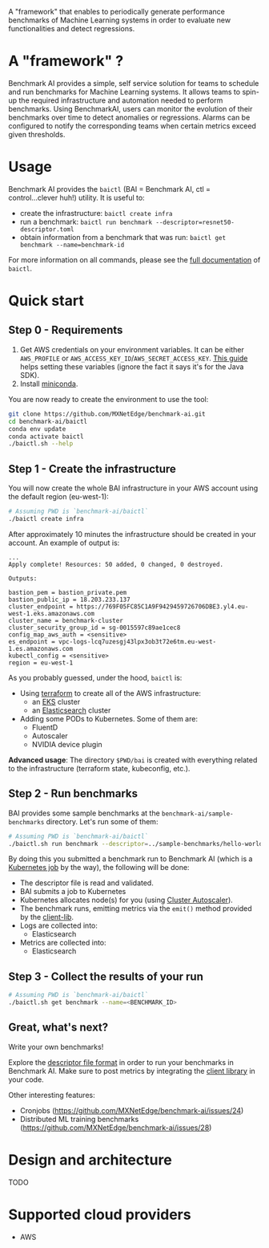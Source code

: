 A "framework" that enables to periodically generate performance benchmarks of Machine Learning systems in order to evaluate new functionalities and detect regressions.

# A "framework" ?

Benchmark AI provides a simple, self service solution for teams to schedule and run benchmarks for Machine Learning systems.
It allows teams to spin-up the required infrastructure and automation needed to perform benchmarks. Using BenchmarkAI,
users can monitor the evolution of their benchmarks over time to detect anomalies or regressions. Alarms can be
configured to notify the corresponding teams when certain metrics exceed given thresholds. 

# Usage

Benchmark AI provides the `baictl` (BAI = Benchmark AI, ctl = control...clever huh!) utility.
It is useful to:

- create the infrastructure: `baictl create infra`
- run a benchmark: `baictl run benchmark --descriptor=resnet50-descriptor.toml`
- obtain information from a benchmark that was run: `baictl get benchmark --name=benchmark-id`

For more information on all commands, please see the [full documentation]() of `baictl`.  


# Quick start

## Step 0 - Requirements

1. Get AWS credentials on your environment variables.
   It can be either `AWS_PROFILE` or `AWS_ACCESS_KEY_ID`/`AWS_SECRET_ACCESS_KEY`.
   [This guide](https://docs.aws.amazon.com/sdk-for-java/v1/developer-guide/setup-credentials.html) helps setting these
   variables (ignore the fact it says it's for the Java SDK).
1. Install [miniconda](https://docs.conda.io/en/latest/miniconda.html).
   

You are now ready to create the environment to use the tool:

```bash
git clone https://github.com/MXNetEdge/benchmark-ai.git
cd benchmark-ai/baictl
conda env update
conda activate baictl
./baictl.sh --help
``` 

## Step 1 - Create the infrastructure

You will now create the whole BAI infrastructure in your AWS account using the default region (eu-west-1):

```bash
# Assuming PWD is `benchmark-ai/baictl`
./baictl create infra
```

After approximately 10 minutes the infrastructure should be created in your account. An example of output is:

```
...
Apply complete! Resources: 50 added, 0 changed, 0 destroyed.

Outputs:

bastion_pem = bastion_private.pem
bastion_public_ip = 18.203.233.137
cluster_endpoint = https://769F05FC85C1A9F9429459726706DBE3.yl4.eu-west-1.eks.amazonaws.com
cluster_name = benchmark-cluster
cluster_security_group_id = sg-0015597c89ae1cec8
config_map_aws_auth = <sensitive>
es_endpoint = vpc-logs-lcq7uzesgj43lpx3ob3t72e6tm.eu-west-1.es.amazonaws.com
kubectl_config = <sensitive>
region = eu-west-1

```

As you probably guessed, under the hood, `baictl` is:

- Using [terraform](https://www.terraform.io/) to create all of the AWS infrastructure:
    - an [EKS](https://aws.amazon.com/eks) cluster
    - an [Elasticsearch](https://aws.amazon.com/elasticsearch-service/) cluster
- Adding some PODs to Kubernetes. Some of them are:
    - FluentD
    - Autoscaler
    - NVIDIA device plugin
    
**Advanced usage**: The directory `$PWD/bai` is created with everything related to the infrastructure (terraform state, kubeconfig, etc.).

## Step 2 - Run benchmarks

BAI provides some sample benchmarks at the `benchmark-ai/sample-benchmarks` directory. Let's run some of them:

```bash
# Assuming PWD is `benchmark-ai/baictl`
./baictl.sh run benchmark --descriptor=../sample-benchmarks/hello-world/descriptor.toml
```

By doing this you submitted a benchmark run to Benchmark AI (which is a [Kubernetes job](https://kubernetes.io/docs/concepts/workloads/controllers/jobs-run-to-completion/) by the way),
the following will be done:

- The descriptor file is read and validated.
- BAI submits a job to Kubernetes
- Kubernetes allocates node(s) for you (using [Cluster Autoscaler](https://github.com/kubernetes/autoscaler/tree/master/cluster-autoscaler)).
- The benchmark runs, emitting metrics via the `emit()` method provided by the [client-lib](https://github.com/MXNetEdge/benchmark-ai/tree/master/baictl/descriptor-file).
- Logs are collected into:
    - Elasticsearch
- Metrics are collected into:
    - Elasticsearch

## Step 3 - Collect the results of your run

```bash
# Assuming PWD is `benchmark-ai/baictl`
./baictl.sh get benchmark --name=<BENCHMARK_ID>
```

## Great, what's next?

Write your own benchmarks!

Explore the [descriptor file format](https://github.com/MXNetEdge/benchmark-ai/tree/master/baictl/descriptor-file)
in order to run your benchmarks in Benchmark AI. Make sure to post metrics by integrating the [client library](https://github.com/MXNetEdge/benchmark-ai/tree/master/baictl/descriptor-file)
in your code.

Other interesting features:

- Cronjobs (https://github.com/MXNetEdge/benchmark-ai/issues/24)
- Distributed ML training benchmarks (https://github.com/MXNetEdge/benchmark-ai/issues/28)

# Design and architecture

TODO

# Supported cloud providers

- AWS